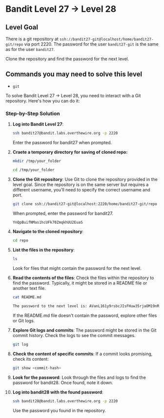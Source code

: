 # Bandit Level 27 → Level 28

## Level Goal

There is a git repository at `ssh://bandit27-git@localhost/home/bandit27-git/repo` via port 2220. The password for the user `bandit27-git` is the same as for the user `bandit27`.

Clone the repository and find the password for the next level.

## Commands you may need to solve this level

- `git`

To solve Bandit Level 27 → Level 28, you need to interact with a Git repository. Here's how you can do it:

### Step-by-Step Solution

1. **Log into Bandit Level 27**:

   ```bash
   ssh bandit27@bandit.labs.overthewire.org -p 2220
   ```

   Enter the password for bandit27 when prompted.

2. **Craete a temporary directory for saving of cloned repo:**

   ```bash
   mkdir /tmp/your_folder
   ```

   ```bash
   cd /tmp/your_folder
   ```

3. **Clone the Git repository**:
   Use Git to clone the repository provided in the level goal. Since the repository is on the same server but requires a different username, you'll need to specify the correct username and port.

   ```bash
   git clone ssh://bandit27-git@localhost:2220/home/bandit27-git/repo
   ```

   When prompted, enter the password for bandit27.

   ```bash
   YnQpBuifNMas1hcUFk70ZmqkhUU2EuaS
   ```

4. **Navigate to the cloned repository**:

   ```bash
   cd repo
   ```

5. **List the files in the repository**:

   ```bash
   ls
   ```

   Look for files that might contain the password for the next level.

6. **Read the contents of the files**:
   Check the files within the repository to find the password. Typically, it might be stored in a README file or another text file.

   ```bash
   cat README.md
   ```

   ```bash
   The password to the next level is: AVanL161y9rsbcJIsFHuw35rjaOM19nR
   ```

   If the README.md file doesn't contain the password, explore other files or Git logs.

7. **Explore Git logs and commits**:
   The password might be stored in the Git commit history. Check the logs to see the commit messages.

   ```bash
   git log
   ```

8. **Check the content of specific commits**:
   If a commit looks promising, check its content:

   ```bash
   git show <commit-hash>
   ```

9. **Look for the password**:
   Look through the files and logs to find the password for bandit28. Once found, note it down.

10. **Log into bandit28 with the found password**:
    ```bash
    ssh bandit28@bandit.labs.overthewire.org -p 2220
    ```
    Use the password you found in the repository.
